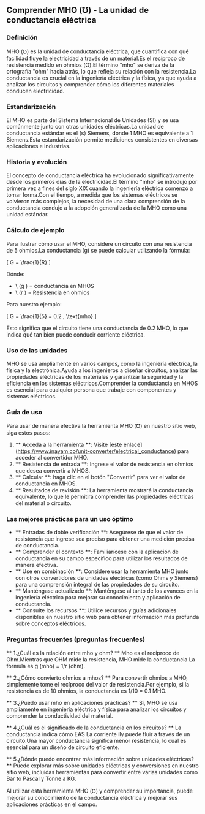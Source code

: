 ## Comprender MHO (℧) - La unidad de conductancia eléctrica

### Definición
MHO (℧) es la unidad de conductancia eléctrica, que cuantifica con qué facilidad fluye la electricidad a través de un material.Es el recíproco de resistencia medido en ohmios (Ω).El término "mho" se deriva de la ortografía "ohm" hacia atrás, lo que refleja su relación con la resistencia.La conductancia es crucial en la ingeniería eléctrica y la física, ya que ayuda a analizar los circuitos y comprender cómo los diferentes materiales conducen electricidad.

### Estandarización
El MHO es parte del Sistema Internacional de Unidades (SI) y se usa comúnmente junto con otras unidades eléctricas.La unidad de conductancia estándar es el (s) Siemens, donde 1 MHO es equivalente a 1 Siemens.Esta estandarización permite mediciones consistentes en diversas aplicaciones e industrias.

### Historia y evolución
El concepto de conductancia eléctrica ha evolucionado significativamente desde los primeros días de la electricidad.El término "mho" se introdujo por primera vez a fines del siglo XIX cuando la ingeniería eléctrica comenzó a tomar forma.Con el tiempo, a medida que los sistemas eléctricos se volvieron más complejos, la necesidad de una clara comprensión de la conductancia condujo a la adopción generalizada de la MHO como una unidad estándar.

### Cálculo de ejemplo
Para ilustrar cómo usar el MHO, considere un circuito con una resistencia de 5 ohmios.La conductancia (g) se puede calcular utilizando la fórmula:

\[ G = \frac{1}{R} \]

Dónde:
- \ (g \) = conductancia en MHOS
- \ (r \) = Resistencia en ohmios

Para nuestro ejemplo:

\[ G = \frac{1}{5} = 0.2 \, \text{mho} \]

Esto significa que el circuito tiene una conductancia de 0.2 MHO, lo que indica qué tan bien puede conducir corriente eléctrica.

### Uso de las unidades
MHO se usa ampliamente en varios campos, como la ingeniería eléctrica, la física y la electrónica.Ayuda a los ingenieros a diseñar circuitos, analizar las propiedades eléctricas de los materiales y garantizar la seguridad y la eficiencia en los sistemas eléctricos.Comprender la conductancia en MHOS es esencial para cualquier persona que trabaje con componentes y sistemas eléctricos.

### Guía de uso
Para usar de manera efectiva la herramienta MHO (℧) en nuestro sitio web, siga estos pasos:

1. ** Acceda a la herramienta **: Visite [este enlace] (https://www.inayam.co/unit-converter/electrical_conductance) para acceder al convertidor MHO.
2. ** Resistencia de entrada **: Ingrese el valor de resistencia en ohmios que desea convertir a MHOS.
3. ** Calcular **: haga clic en el botón "Convertir" para ver el valor de conductancia en MHOS.
4. ** Resultados de revisión **: La herramienta mostrará la conductancia equivalente, lo que le permitirá comprender las propiedades eléctricas del material o circuito.

### Las mejores prácticas para un uso óptimo
- ** Entradas de doble verificación **: Asegúrese de que el valor de resistencia que ingrese sea preciso para obtener una medición precisa de conductancia.
- ** Comprender el contexto **: Familiarícese con la aplicación de conductancia en su campo específico para utilizar los resultados de manera efectiva.
- ** Use en combinación **: Considere usar la herramienta MHO junto con otros convertidores de unidades eléctricas (como Ohms y Siemens) para una comprensión integral de las propiedades de su circuito.
- ** Manténgase actualizado **: Manténgase al tanto de los avances en la ingeniería eléctrica para mejorar su conocimiento y aplicación de conductancia.
- ** Consulte los recursos **: Utilice recursos y guías adicionales disponibles en nuestro sitio web para obtener información más profunda sobre conceptos eléctricos.

### Preguntas frecuentes (preguntas frecuentes)

** 1.¿Cuál es la relación entre mho y ohm? **
Mho es el recíproco de Ohm.Mientras que OHM mide la resistencia, MHO mide la conductancia.La fórmula es g (mho) = 1/r (ohm).

** 2.¿Cómo convierto ohmios a mhos? **
Para convertir ohmios a MHO, simplemente tome el recíproco del valor de resistencia.Por ejemplo, si la resistencia es de 10 ohmios, la conductancia es 1/10 = 0.1 MHO.

** 3.¿Puedo usar mho en aplicaciones prácticas? **
Sí, MHO se usa ampliamente en ingeniería eléctrica y física para analizar los circuitos y comprender la conductividad del material.

** 4.¿Cuál es el significado de la conductancia en los circuitos? **
La conductancia indica cómo EAS La corriente ily puede fluir a través de un circuito.Una mayor conductancia significa menor resistencia, lo cual es esencial para un diseño de circuito eficiente.

** 5.¿Dónde puedo encontrar más información sobre unidades eléctricas? **
Puede explorar más sobre unidades eléctricas y conversiones en nuestro sitio web, incluidas herramientas para convertir entre varias unidades como Bar to Pascal y Tonne a KG.

Al utilizar esta herramienta MHO (℧) y comprender su importancia, puede mejorar su conocimiento de la conductancia eléctrica y mejorar sus aplicaciones prácticas en el campo.